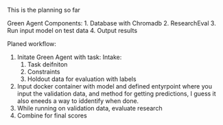 This is the planning so far

Green Agent Components:
    1. Database with Chromadb
    2. ResearchEval
    3. Run input model on test data
    4. Output results 
    

Planed workflow:

1. Initate Green Agent with task:
    Intake:
    1. Task deifniton
    2. Constraints
    3. Holdout data for evaluation with labels
2. Input docker container with model and defined entyrpoint where you input the validation data, and method for getting predictions, I guess it also eneeds a way to iddentify when done. 
3. While running on validation data, evaluate research
4. Combine for final scores
